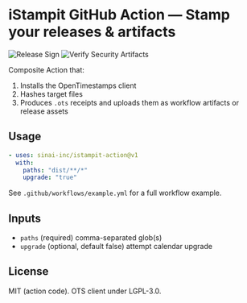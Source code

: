 # iStampit GitHub Action — Stamp your releases & artifacts

![Release Sign](https://github.com/<org>/<repo>/actions/workflows/release-sign.yml/badge.svg)
![Verify Security Artifacts](https://github.com/<org>/<repo>/actions/workflows/verify-security-artifacts.yml/badge.svg)

Composite Action that:

1. Installs the OpenTimestamps client
2. Hashes target files
3. Produces `.ots` receipts and uploads them as workflow artifacts or release assets

## Usage

```yaml
- uses: sinai-inc/istampit-action@v1
  with:
    paths: "dist/**/*"
    upgrade: "true"
```

See `.github/workflows/example.yml` for a full workflow example.

## Inputs

- `paths` (required) comma-separated glob(s)
- `upgrade` (optional, default false) attempt calendar upgrade

## License

MIT (action code). OTS client under LGPL-3.0.

